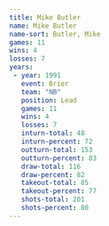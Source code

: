 ```yaml
---
title: Mike Butler
name: Mike Butler
name-sort: Butler, Mike
games: 11
wins: 4
losses: 7
years:
 - year: 1991
   event: Brier
   team: "NB"
   position: Lead
   games: 11
   wins: 4
   losses: 7
   inturn-total: 48
   inturn-percent: 72
   outturn-total: 153
   outturn-percent: 83
   draw-total: 116
   draw-percent: 82
   takeout-total: 85
   takeout-percent: 77
   shots-total: 201
   shots-percent: 80
---
```

